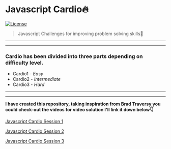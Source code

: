 # Javascript Cardio🔥

<a href="https://github.com/Deveshb15/Javascript-Cardio/blob/master/LICENSE"><img src="https://img.shields.io/npm/l/tailwindcss.svg" alt="License"></a>

> Javascript Challenges for improving problem solving skills🌻

---
---

### **Cardio has been divided into three parts depending on difficulty level.**

- Cardio1 - *Easy*
- Cardio2 - *Intermediate*
- Cardio3 - *Hard*

---
---
**I have created this repository, taking inspiration from Brad Traversy you could check-out the videos for video solution I'll link it down below👇**

[Javascript Cardio Session 1](https://youtu.be/M2bJBuaOeOQ "Cardio 1")

[Javascript Cardio Session 2](https://youtu.be/FfchU1FS2IA "Cardio 2")

[Javascript Cardio Session 3](https://youtu.be/tcoiPHktCwQ "Cardio 3")
